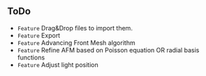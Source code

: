 ## ToDo

* `Feature` Drag&Drop files to import them.
* `Feature` Export
* `Feature` Advancing Front Mesh algorithm
* `Feature` Refine AFM based on Poisson equation OR radial basis functions
* `Feature` Adjust light position
